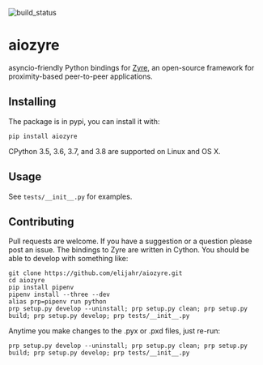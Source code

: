 ![build_status](https://travis-ci.org/elijahr/aiozyre.svg?branch=master)

# aiozyre
asyncio-friendly Python bindings for [Zyre](https://github.com/zeromq/zyre), an open-source framework for proximity-based peer-to-peer applications.

## Installing

The package is in pypi, you can install it with:
```
pip install aiozyre
```

CPython 3.5, 3.6, 3.7, and 3.8 are supported on Linux and OS X.

## Usage

See `tests/__init__.py` for examples.

## Contributing

Pull requests are welcome. If you have a suggestion or a question please post an issue.
The bindings to Zyre are written in Cython. You should be able to develop with something like:

```
git clone https://github.com/elijahr/aiozyre.git
cd aiozyre
pip install pipenv
pipenv install --three --dev
alias prp=pipenv run python
prp setup.py develop --uninstall; prp setup.py clean; prp setup.py build; prp setup.py develop; prp tests/__init__.py
```

Anytime you make changes to the .pyx or .pxd files, just re-run:
```
prp setup.py develop --uninstall; prp setup.py clean; prp setup.py build; prp setup.py develop; prp tests/__init__.py
```
